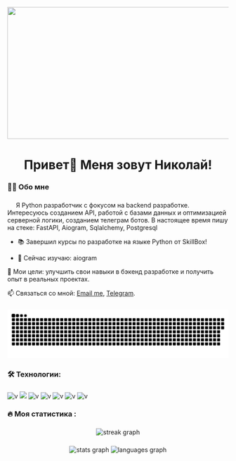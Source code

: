 

<br clear="both">

<div align="center">
  <img height="300" width="600" src="https://user-images.githubusercontent.com/74038190/225813708-98b745f2-7d22-48cf-9150-083f1b00d6c9.gif"  />
</div>

###

<h1 align="center">Привет👋 Меня зовут Николай!</h1>



###

<h3 align="left">👩‍💻  Обо мне</h3>

###

<p align="left">&nbsp;&nbsp;&nbsp;&nbsp; Я Python разработчик с фокусом на backend разработке. Интересуюсь созданием API, работой с базами данных и оптимизацией серверной логики, созданием телеграм ботов. В настоящее время пишу на стеке: FastAPI, Aiogram, Sqlalchemy, Postgresql <br>

- 📚 Завершил курсы по разработке на языке Python от SkillBox!

- 🌱 Сейчас изучаю: aiogram

🎯 Мои цели: улучшить свои навыки в бэкенд разработке и получить опыт в реальных проектах.

📫 Связаться со мной: [Email me](mailto:Bogachev.pro@gmail.com), [Telegram](https://t.me/NikolayBogachev).

###

<p align="center">
 <img width="600" src="doc/github-snake.svg" alt="snake"/>
</p>


###

<h3 align="left">🛠 Технологии:</h3>

###

![v](https://img.shields.io/badge/build-3.10-brightgreen?style=plastic&logo=Python&label=Python&color=orange&cacheSeconds=10000)
![](https://img.shields.io/badge/build-0.111.1-brightgreen?style=plastic&logo=FastAPI&label=FastAPI&color=orange&cacheSeconds=10000)
![v](https://img.shields.io/badge/build-%E2%80%8E3.12.0-brightgreen?style=plastic&logo=Aiogram&label=Aiogram&color=orange&cacheSeconds=1000000)
![v](https://img.shields.io/badge/build-2.0.31-brightgreen?style=plastic&logo=Sqlalchemy&label=Sqlalchemy&color=orange)
![v](https://img.shields.io/badge/build-17-brightgreen?style=plastic&logo=Postgresql&label=Postgresql&color=orange)
![v](https://img.shields.io/badge/build-%E2%80%8E2.29.2-brightgreen?style=plastic&logo=Docker&label=Docker&color=orange&cacheSeconds=1000000)
![v](https://img.shields.io/badge/build-%E2%80%8E5.3.5-brightgreen?style=plastic&logo=Celery&label=Celery&color=orange&cacheSeconds=1000000)
###


###

<h3 align="left">🔥   Моя статистика :</h3>

###

<div align="center">
  <img src="https://streak-stats.demolab.com?user=nikolaybogachev&locale=en&mode=daily&theme=dark&hide_border=false&border_radius=5&order=3" height="220" alt="streak graph"  />
</div>

###

<div align="center">
  <img src="https://github-readme-stats.vercel.app/api?username=nikolaybogachev&hide_title=false&hide_rank=false&show_icons=true&include_all_commits=true&count_private=true&disable_animations=false&theme=dracula&locale=en&hide_border=false&order=1" height="150" alt="stats graph"  />
  <img src="https://github-readme-stats.vercel.app/api/top-langs?username=nikolaybogachev&locale=en&hide_title=false&layout=compact&card_width=320&langs_count=5&theme=dracula&hide_border=false&order=2" height="150" alt="languages graph"  />
</div>

###
